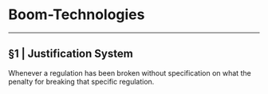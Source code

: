 # Boom-Technologies

----------------------------------------------------------

## §1 | Justification System
Whenever a regulation has been broken without specification on what the penalty for breaking that specific regulation.
